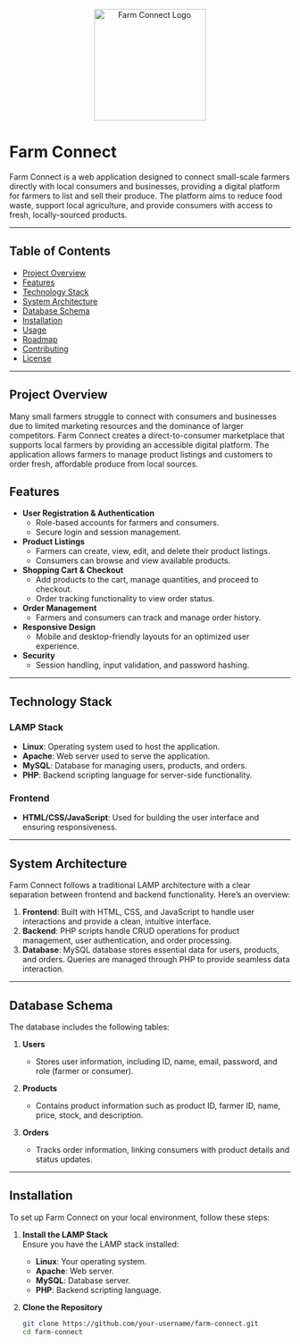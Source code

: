 <p align="center">
  <img src="FarmConnectLogo" alt="Farm Connect Logo" width="200"/>
</p>

# **Farm Connect**

Farm Connect is a web application designed to connect small-scale farmers directly with local consumers and businesses, providing a digital platform for farmers to list and sell their produce. The platform aims to reduce food waste, support local agriculture, and provide consumers with access to fresh, locally-sourced products.

---

## **Table of Contents**

- [Project Overview](#project-overview)
- [Features](#features)
- [Technology Stack](#technology-stack)
- [System Architecture](#system-architecture)
- [Database Schema](#database-schema)
- [Installation](#installation)
- [Usage](#usage)
- [Roadmap](#roadmap)
- [Contributing](#contributing)
- [License](#license)

---

## **Project Overview**

Many small farmers struggle to connect with consumers and businesses due to limited marketing resources and the dominance of larger competitors. Farm Connect creates a direct-to-consumer marketplace that supports local farmers by providing an accessible digital platform. The application allows farmers to manage product listings and customers to order fresh, affordable produce from local sources.

## **Features**

- **User Registration & Authentication**
  - Role-based accounts for farmers and consumers.
  - Secure login and session management.
- **Product Listings**
  - Farmers can create, view, edit, and delete their product listings.
  - Consumers can browse and view available products.
- **Shopping Cart & Checkout**
  - Add products to the cart, manage quantities, and proceed to checkout.
  - Order tracking functionality to view order status.
- **Order Management**
  - Farmers and consumers can track and manage order history.
- **Responsive Design**
  - Mobile and desktop-friendly layouts for an optimized user experience.
- **Security**
  - Session handling, input validation, and password hashing.

---

## **Technology Stack**

### **LAMP Stack**
- **Linux**: Operating system used to host the application.
- **Apache**: Web server used to serve the application.
- **MySQL**: Database for managing users, products, and orders.
- **PHP**: Backend scripting language for server-side functionality.

### **Frontend**
- **HTML/CSS/JavaScript**: Used for building the user interface and ensuring responsiveness.

---

## **System Architecture**

Farm Connect follows a traditional LAMP architecture with a clear separation between frontend and backend functionality. Here’s an overview:

1. **Frontend**: Built with HTML, CSS, and JavaScript to handle user interactions and provide a clean, intuitive interface.
2. **Backend**: PHP scripts handle CRUD operations for product management, user authentication, and order processing.
3. **Database**: MySQL database stores essential data for users, products, and orders. Queries are managed through PHP to provide seamless data interaction.

---

## **Database Schema**

The database includes the following tables:

1. **Users**
   - Stores user information, including ID, name, email, password, and role (farmer or consumer).
   
2. **Products**
   - Contains product information such as product ID, farmer ID, name, price, stock, and description.
   
3. **Orders**
   - Tracks order information, linking consumers with product details and status updates.

---

## **Installation**

To set up Farm Connect on your local environment, follow these steps:

1. **Install the LAMP Stack**  
   Ensure you have the LAMP stack installed:
   - **Linux**: Your operating system.
   - **Apache**: Web server.
   - **MySQL**: Database server.
   - **PHP**: Backend scripting language.

2. **Clone the Repository**
   ```bash
   git clone https://github.com/your-username/farm-connect.git
   cd farm-connect
